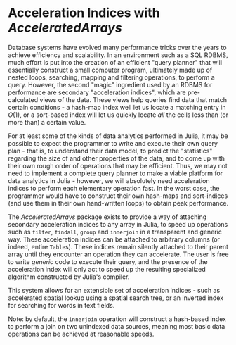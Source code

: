 # Acceleration Indices with *AcceleratedArrays*

Database systems have evolved many performance tricks over the years to achieve efficiency and scalability. In an environment such as a SQL RDBMS, much effort is put into the creation of an efficient "query planner" that will essentially construct a small computer program, ultimately made up of nested loops, searching, mapping and filtering operations, to perform a query. However, the second "magic" ingredient used by an RDBMS for performance are secondary "acceleration indices", which are pre-calculated views of the data. These views help queries find data that match certain conditions - a hash-map index well let us locate a matching entry in *O*(1), or a sort-based index will let us quickly locate *all* the cells less than (or more than) a certain value.

For at least some of the kinds of data analytics performed in Julia, it may be possible to expect the programmer to write and execute their own query plan - that is, to understand their data model, to predict the "statistics" regarding the size of and other properties of the data, and to come up with their own rough order of operations that may be efficient. Thus, we may not need to implement a complete query planner to make a viable platform for data analytics in Julia - however, we will absolutely need acceleration indices to perform each elementary operation fast. In the worst case, the programmer would have to construct their own hash-maps and sort-indices (and use them in their own hand-written loops) to obtain peak performance.

The *AcceleratedArrays* package exists to provide a way of attaching secondary acceleration indices to any array in Julia, to speed up operations such as `filter`, `findall`, `group` and `innerjoin` in a transparent and generic way. These acceleration indices can be attached to arbitrary columns (or indeed, entire `Table`s). These indices remain silently attached to their parent array until they encounter an operation they can accelerate. The user is free to write *generic* code to execute their query, and the presence of the acceleration index will only act to speed up the resulting specialized algorithm constructed by Julia's compiler.

This system allows for an extensible set of acceleration indices - such as accelerated spatial lookup using a spatial search tree, or an inverted index for searching for words in text fields. 

Note: by default, the `innerjoin` operation will construct a hash-based index to perform a join on two unindexed data sources, meaning most basic data operations can be achieved at reasonable speeds.